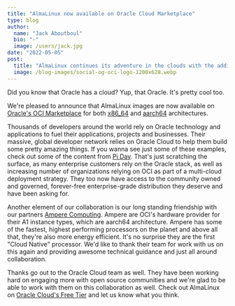 ```yaml
---
title: "AlmaLinux now available on Oracle Cloud Marketplace"
type: blog
author:
  name: "Jack Aboutboul"
  bio: "-"
  image: /users/jack.jpg
date: "2022-05-05"
post:
  title: "AlmaLinux continues its adventure in the clouds with the addition of Oracle Cloud Infrastructure."
  image: /blog-images/social-og-oci-logo-1200x628.webp
---
```


Did you know that Oracle has a cloud? Yup, that Oracle. It's pretty cool too.

We're pleased to announce that AlmaLinux images are now available on [Oracle's OCI Marketplace](https://cloudmarketplace.oracle.com/marketplace/en_US/homePage.jspx) for both [x86_64](https://cloudmarketplace.oracle.com/marketplace/en_US/listing/125544666) and [aarch64](https://cloudmarketplace.oracle.com/marketplace/en_US/listing/125567282) architectures.

Thousands of developers around the world rely on Oracle technology and applications to fuel their applications, projects and businesses. Their massive, global developer network relies on Oracle Cloud to help them build some pretty amazing things. If you wanna see just some of these examples, check out some of the content from [Pi Day](https://developer.oracle.com/piday/?pcode=WWMK211110P00127&SC[%E2%80%A6]::::RC_WWMK211110P00127:Pidayreplay=&source=:ex:pw:::::RC_WWMK211110P00127:Pidayreplay). That's just scratching the surface, as many enterprise customers rely on the Oracle stack, as well as increasing number of organizations relying on OCI as part of a multi-cloud deployment strategy. They too now have access to the community owned and governed, forever-free enterprise-grade distribution they deserve and have been asking for.

Another element of our collaboration is our long standing friendship with our partners [Ampere Computing](https://amperecomputing.com/). Ampere are OCI's hardware provider for their A1 instance types, which are aarch64 architecture. Ampere has some of the fastest, highest performing processors on the planet and above all that, they're also more energy efficient. It's no surprise they are the first "Cloud Native" processor. We'd like to thank their team for work with us on this again and providing awesome technical guidance and just all around collaboration.

Thanks go out to the Oracle Cloud team as well. They have been working hard on engaging more with open source communities and we're glad to be able to work with them on this collaboration as well. Check out AlmaLinux on [Oracle Cloud's Free Tier](https://www.oracle.com/cloud/free/?source=CloudFree_CTA1_Default&intcmp=CloudFree_CTA1_Default) and let us know what you think.
